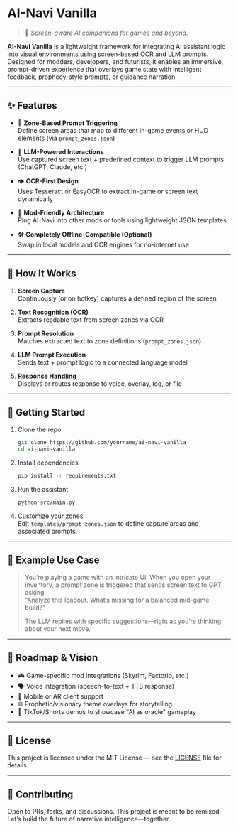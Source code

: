# AI-Navi Vanilla

> 🧠 *Screen-aware AI companions for games and beyond.*

**AI-Navi Vanilla** is a lightweight framework for integrating AI assistant logic into visual environments using screen-based OCR and LLM prompts. Designed for modders, developers, and futurists, it enables an immersive, prompt-driven experience that overlays game state with intelligent feedback, prophecy-style prompts, or guidance narration.

---

## ✨ Features

- 🔲 **Zone-Based Prompt Triggering**  
  Define screen areas that map to different in-game events or HUD elements (via `prompt_zones.json`)

- 🧠 **LLM-Powered Interactions**  
  Use captured screen text + predefined context to trigger LLM prompts (ChatGPT, Claude, etc.)

- 👁 **OCR-First Design**  
  Uses Tesseract or EasyOCR to extract in-game or screen text dynamically

- 🧩 **Mod-Friendly Architecture**  
  Plug AI-Navi into other mods or tools using lightweight JSON templates

- 🛠️ **Completely Offline-Compatible (Optional)**  
  Swap in local models and OCR engines for no-internet use

---

## 🧰 How It Works

1. **Screen Capture**  
   Continuously (or on hotkey) captures a defined region of the screen

2. **Text Recognition (OCR)**  
   Extracts readable text from screen zones via OCR

3. **Prompt Resolution**  
   Matches extracted text to zone definitions (`prompt_zones.json`)

4. **LLM Prompt Execution**  
   Sends text + prompt logic to a connected language model

5. **Response Handling**  
   Displays or routes response to voice, overlay, log, or file

---

## 🚀 Getting Started

1. Clone the repo  
   ```bash
   git clone https://github.com/yourname/ai-navi-vanilla
   cd ai-navi-vanilla
   ```

2. Install dependencies  
   ```bash
   pip install -r requirements.txt
   ```

3. Run the assistant  
   ```bash
   python src/main.py
   ```

4. Customize your zones  
   Edit `templates/prompt_zones.json` to define capture areas and associated prompts.

---

## 🧪 Example Use Case

> You’re playing a game with an intricate UI. When you open your inventory, a prompt zone is triggered that sends screen text to GPT, asking:  
> “Analyze this loadout. What’s missing for a balanced mid-game build?”  
>  
> The LLM replies with specific suggestions—right as you’re thinking about your next move.

---

## 🔭 Roadmap & Vision

- 🎮 Game-specific mod integrations (Skyrim, Factorio, etc.)
- 🗣️ Voice integration (speech-to-text + TTS response)
- 📱 Mobile or AR client support
- 🌐 Prophetic/visionary theme overlays for storytelling
- 🎥 TikTok/Shorts demos to showcase "AI as oracle" gameplay

---

## 🧾 License

This project is licensed under the MIT License — see the [LICENSE](./LICENSE) file for details.

---

## 🤝 Contributing

Open to PRs, forks, and discussions. This project is meant to be remixed. Let’s build the future of narrative intelligence—together.

